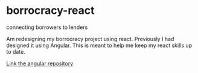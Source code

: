 # borrocracy-react
connecting borrowers to lenders

Am redesigning my borrocracy project using react. Previously I had designed it using Angular. This is meant to help me keep my react skills up to date.


[Link the angular repository](https://github.com/SokoPaulSokool/borrocracy-web)